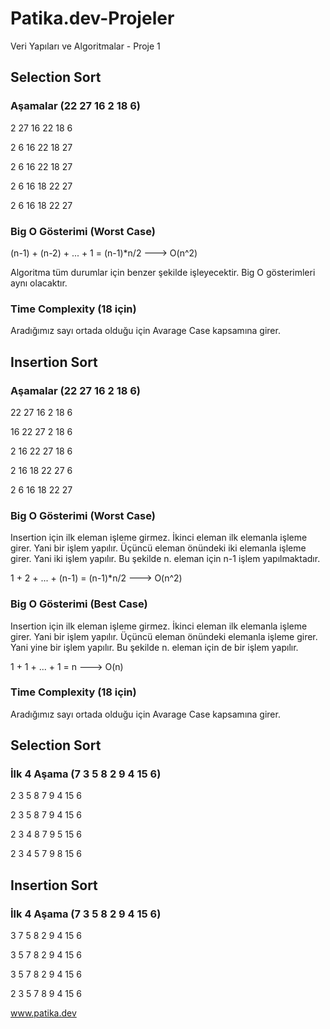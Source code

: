# Patika.dev-Projeler
 Veri Yapıları ve Algoritmalar - Proje 1

## Selection Sort

### Aşamalar (22 27 16  2 18  6)

  2 27 16 22 18  6
 
  2  6 16 22 18 27
 
  2  6 16 22 18 27
 
  2  6 16 18 22 27
 
  2  6 16 18 22 27
 
### Big O Gösterimi (Worst Case)
 
 (n-1) + (n-2) + ... + 1 = (n-1)*n/2 ---> O(n^2)
 
 Algoritma tüm durumlar için benzer şekilde işleyecektir. Big O gösterimleri aynı olacaktır.
 
### Time Complexity (18 için)
 
 Aradığımız sayı ortada olduğu için Avarage Case kapsamına girer.
 
## Insertion Sort
 
### Aşamalar (22 27 16  2 18  6)
 
 22 27 16  2 18  6
 
 16 22 27  2 18  6
 
  2 16 22 27 18  6
 
  2 16 18 22 27  6
  
  2  6 16 18 22 27
  
### Big O Gösterimi (Worst Case)

 Insertion için ilk eleman işleme girmez. İkinci eleman ilk elemanla işleme girer. Yani bir işlem yapılır. Üçüncü eleman önündeki iki elemanla işleme girer. Yani iki işlem yapılır. Bu şekilde n. eleman için n-1 işlem yapılmaktadır.
 
 1 + 2 + ... + (n-1) = (n-1)*n/2 ---> O(n^2)

### Big O Gösterimi (Best Case)

 Insertion için ilk eleman işleme girmez. İkinci eleman ilk elemanla işleme girer. Yani bir işlem yapılır. Üçüncü eleman önündeki elemanla işleme girer. Yani yine bir işlem yapılır. Bu şekilde n. eleman için de bir işlem yapılır.
 
 1 + 1 + ... + 1 = n ---> O(n)
 
### Time Complexity (18 için)
 
 Aradığımız sayı ortada olduğu için Avarage Case kapsamına girer.
 
## Selection Sort

### İlk 4 Aşama (7 3 5 8 2 9 4 15 6)

 2 3 5 8 7 9 4 15  6
 
 2 3 5 8 7 9 4 15  6
 
 2 3 4 8 7 9 5 15  6
 
 2 3 4 5 7 9 8 15  6
 
## Insertion Sort

### İlk 4 Aşama (7 3 5 8 2 9 4 15 6)

3 7 5 8 2 9 4 15 6

3 5 7 8 2 9 4 15 6

3 5 7 8 2 9 4 15 6

2 3 5 7 8 9 4 15 6
 
www.patika.dev
